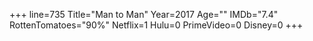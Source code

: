 +++
line=735
Title="Man to Man"
Year=2017
Age=""
IMDb="7.4"
RottenTomatoes="90%"
Netflix=1
Hulu=0
PrimeVideo=0
Disney=0
+++

